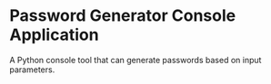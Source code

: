 # Password Generator Console Application
A Python console tool that can generate passwords based on input parameters.
